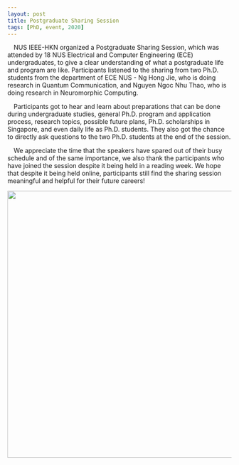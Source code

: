 ```yaml
---
layout: post
title: Postgraduate Sharing Session
tags: [PhD, event, 2020]
---
```


&emsp;NUS IEEE-HKN organized a Postgraduate Sharing Session, which was attended by 18 NUS Electrical and Computer Engineering (ECE) undergraduates, to give a clear understanding of what a postgraduate life and program are like. Participants listened to the sharing from two Ph.D. students from the department of ECE NUS - Ng Hong Jie, who is doing research in Quantum Communication, and Nguyen Ngoc Nhu Thao, who is doing research in Neuromorphic Computing.

&emsp;Participants got to hear and learn about preparations that can be done during undergraduate studies, general Ph.D. program and application process, research topics, possible future plans, Ph.D. scholarships in Singapore, and even daily life as Ph.D. students. They also got the chance to directly ask questions to the two Ph.D. students at the end of the session.

&emsp;We appreciate the time that the speakers have spared out of their busy schedule and of the same importance, we also thank the participants who have joined the session despite it being held in a reading week. We hope that despite it being held online, participants still find the sharing session meaningful and helpful for their future careers!

<div style="text-align:center; font-size: 12px">
    <img src ="/news/img/2020/2020-11-18-pgss.png" width="600"><br>
</div>
